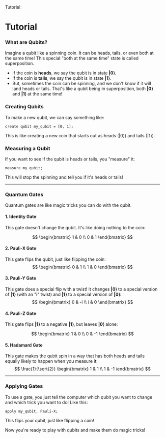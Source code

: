 Tutorial: 
# Tutorial


### What are Qubits?

Imagine a qubit like a spinning coin. It can be heads, tails, or even both at the same time! This special "both at the same time" state is called superposition.

- If the coin is **heads**, we say the qubit is in state **|0⟩**.
- If the coin is **tails**, we say the qubit is in state **|1⟩**.
- But, sometimes the coin can be spinning, and we don't know if it will land heads or tails. That's like a qubit being in superposition, both **|0⟩** and **|1⟩** at the same time!

### Creating Qubits

To make a new qubit, we can say something like:
```
create qubit my_qubit = [0, 1];
```
This is like creating a new coin that starts out as heads (|0⟩) and tails (|1⟩).

### Measuring a Qubit

If you want to see if the qubit is heads or tails, you "measure" it:
```
measure my_qubit;
```
This will stop the spinning and tell you if it's heads or tails!

---

### Quantum Gates

Quantum gates are like magic tricks you can do with the qubit.

#### 1. Identity Gate
This gate doesn't change the qubit. It's like doing nothing to the coin:

$$
\begin{bmatrix}
1 & 0 \\
0 & 1
\end{bmatrix}
$$

#### 2. Pauli-X Gate
This gate flips the qubit, just like flipping the coin:
$$
\begin{bmatrix}
0 & 1 \\
1 & 0
\end{bmatrix}
$$

#### 3. Pauli-Y Gate
This gate does a special flip with a twist! It changes **|0⟩** to a special version of **|1⟩** (with an "i" twist) and **|1⟩** to a special version of **|0⟩**:
$$
\begin{bmatrix}
0 & -i \\
i & 0
\end{bmatrix}
$$

#### 4. Pauli-Z Gate
This gate flips **|1⟩** to a negative **|1⟩**, but leaves **|0⟩** alone:

$$
\begin{bmatrix}
1 & 0 \\
0 & -1
\end{bmatrix}
$$

#### 5. Hadamard Gate
This gate makes the qubit spin in a way that has both heads and tails equally likely to happen when you measure it:
$$
\frac{1}{\sqrt{2}}
\begin{bmatrix}
1 & 1 \\
1 & -1
\end{bmatrix}
$$

---

### Applying Gates

To use a gate, you just tell the computer which qubit you want to change and which trick you want to do! Like this:
```
apply my_qubit, Pauli-X;
```
This flips your qubit, just like flipping a coin!

Now you're ready to play with qubits and make them do magic tricks!
